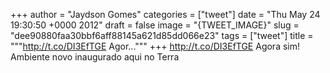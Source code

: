 
+++
author = "Jaydson Gomes"
categories = ["tweet"]
date = "Thu May 24 19:30:50 +0000 2012"
draft = false
image = "{TWEET_IMAGE}"
slug = "dee90880faa30bbf6aff88145a621d85dd066e23"
tags = ["tweet"]
title = """http://t.co/DI3EfTGE Agor..."""
+++
http://t.co/DI3EfTGE Agora sim! Ambiente novo inaugurado aqui no Terra
